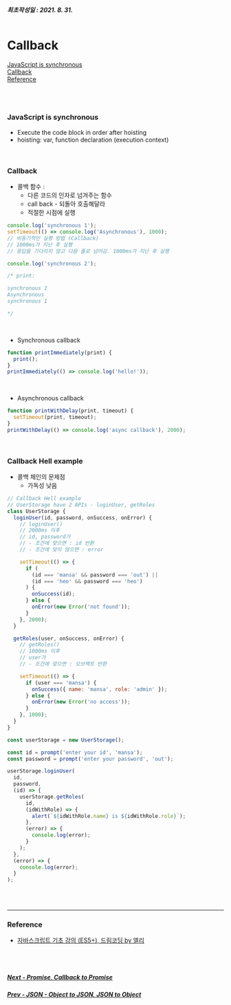 ##### 최초작성일 : 2021. 8. 31.<br><br>

# Callback

[JavaScript is synchronous](#javascript-is-synchronous)  
[Callback](#callback)  
[Reference](#reference)

<br><br>

### JavaScript is synchronous

- Execute the code block in order after hoisting
- hoisting: var, function declaration (execution context)

<br>

### Callback

- 콜백 함수 :
  - 다른 코드의 인자로 넘겨주는 함수
  - call back - 되돌아 호출해달라
  - 적절한 시점에 실행

```js
console.log('synchronous 1');
setTimeout(() => console.log('Asynchronous'), 1000);
// 비동기적인 실행 방법 (Callback)
// 1000ms가 지난 후 실행
// 응답을 기다리지 않고 다음 줄로 넘어감. 1000ms가 지난 후 실행

console.log('synchronous 2');

/* print:

synchronous 1
Asynchronous
synchronous 1

*/
```

<br>

- Synchronous callback

```js
function printImmediately(print) {
  print();
}
printImmediately(() => console.log('hello!'));
```

<br>

- Asynchronous callback

```js
function printWithDelay(print, timeout) {
  setTimeout(print, timeout);
}
printWithDelay(() => console.log('async callback'), 2000);
```

<br>

### Callback Hell example

- 콜백 체인의 문제점
  - 가독성 낮음

```js
// Callback Hell example
// UserStorage have 2 APIs - loginUser, getRoles
class UserStorage {
  loginUser(id, password, onSuccess, onError) {
    // loginUser()
    // 2000ms 이후
    // id, password가
    // - 조건에 맞으면 : id 반환
    // - 조건에 맞지 않으면 : error

    setTimeout(() => {
      if (
        (id === 'mansa' && password === 'out') ||
        (id === 'heo' && password === 'heo')
      ) {
        onSuccess(id);
      } else {
        onError(new Error('not found'));
      }
    }, 2000);
  }

  getRoles(user, onSuccess, onError) {
    // getRoles()
    // 1000ms 이후
    // user가
    // - 조건에 맞으면 : 오브젝트 반환

    setTimeout(() => {
      if (user === 'mansa') {
        onSuccess({ name: 'mansa', role: 'admin' });
      } else {
        onError(new Error('no access'));
      }
    }, 1000);
  }
}

const userStorage = new UserStorage();

const id = prompt('enter your id', 'mansa');
const password = prompt('enter your password', 'out');

userStorage.loginUser(
  id,
  password,
  (id) => {
    userStorage.getRoles(
      id,
      (idWithRole) => {
        alert(`${idWithRole.name} is ${idWithRole.role}`);
      },
      (error) => {
        console.log(error);
      }
    );
  },
  (error) => {
    console.log(error);
  }
);
```

<br><br>

---

### **Reference**

- [자바스크립트 기초 강의 (ES5+), 드림코딩 by 엘리](https://www.youtube.com/playlist?list=PLv2d7VI9OotTVOL4QmPfvJWPJvkmv6h-2)

<br><br>

##### [Next - Promise, Callback to Promise](/Javascript/basic/15_promise.md)

##### [Prev - JSON - Object to JSON, JSON to Object](/Javascript/basic/13_json.md)
